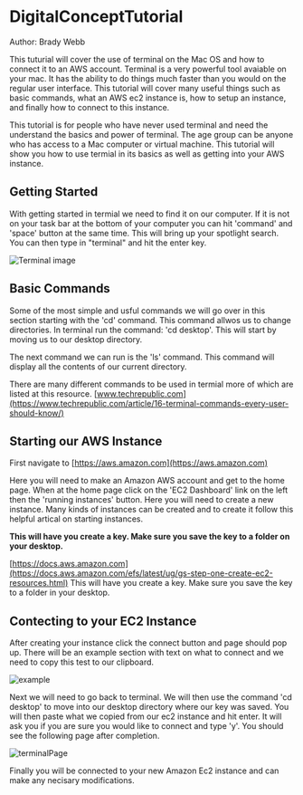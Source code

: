 # DigitalConceptTutorial
Author: Brady Webb

This tuturial will cover the use of terminal on the Mac OS and how to connect it to an AWS account. Terminal is a very powerful tool avaiable on your mac. It has the ability to do things much faster than you would on the regular user interface. This tutorial will cover many useful things such as basic commands, what an AWS ec2 instance is, how to setup an instance, and finally how to connect to this instance.

This tutorial is for people who have never used terminal and need the understand the basics and power of terminal. The age group can be anyone who has access to a Mac computer or virtual machine. This tutorial will show you how to use termial in its basics as well as getting into your AWS instance.

## Getting Started
With getting started in termial we need to find it on our computer. If it is not on your task bar at the bottom of your
computer you can hit 'command' and 'space' button at the same time. This will bring up your spotlight search. 
You can then type in "terminal" and hit the enter key.

![Terminal image](https://i.ytimg.com/vi/zw7Nd67_aFw/maxresdefault.jpg)

## Basic Commands
Some of the most simple and usful commands we will go over in this section starting with the 'cd' command. This command allwos us to change directories. In terminal run the command: 'cd desktop'. This will start by moving us to our desktop directory.

The next command we can run is the 'ls' command. This command will display all the contents of our current directory.

There are many different commands to be used in termial more of which are listed at this resource.
[www.techrepublic.com](https://www.techrepublic.com/article/16-terminal-commands-every-user-should-know/)

## Starting our AWS Instance
First navigate to [https://aws.amazon.com](https://aws.amazon.com)

Here you will need to make an Amazon AWS account and get to the home page. When at the home page click on the 'EC2 Dashboard' link on the left then the 'running instances' button.
Here you will need to create a new instance. Many kinds of instances can be created and to create it follow this helpful artical on starting instances.

**This will have you create a key. Make sure you save the key to a folder on your desktop.**

[https://docs.aws.amazon.com](https://docs.aws.amazon.com/efs/latest/ug/gs-step-one-create-ec2-resources.html)
This will have you create a key. Make sure you save the key to a folder in your desktop.

## Contecting to your EC2 Instance
After creating your instance click the connect button and page should pop up.
There will be an example section with text on what to connect and we need to copy this test to our clipboard.

![example](https://howtodoinjava.com/wp-content/uploads/2017/07/EC2_15.jpg)

Next we will need to go back to terminal. We will then use the command 'cd desktop' to move into our desktop directory where our key was saved. You will then paste what we copied from our ec2 instance and hit enter. It will ask you if you are sure you would like to connect and type 'y'. You should see the following page after completion.

![terminalPage](https://d2908q01vomqb2.cloudfront.net/1b6453892473a467d07372d45eb05abc2031647a/2019/06/25/Picture1-2.png)

Finally you will be connected to your new Amazon Ec2 instance and can make any necisary modifications.
